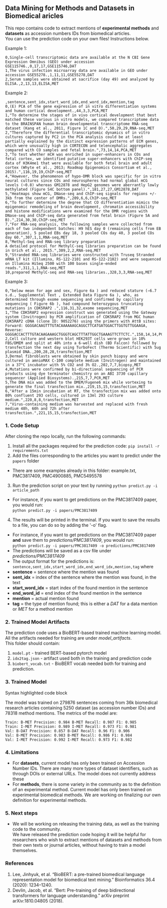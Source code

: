 ## Data Mining for Methods and Datasets in Biomedical aricles

This repo contains code to extract mentions of **experimental methods** and **datasets** as accession numbers IDs from biomedical articles. <br>
You can use the prediction code on your own files! Instructions below.

Example 1:
```,sentence,sent_idx,start_word_idx,end_word_idx,mention,tag
0,Single-cell transcriptomic data are available at the N CBI Gene Expression Omnibus (GEO) under accession GSE115746.,0,17,17,GSE115746,DAT
1,The virus infection microarray data are available in GEO under accession GSE55278.,1,11,11,GSE55278,DAT
2,Serum samples were obtained at sacrifice (day 49) and analyzed by ELISA.,2,13,13,ELISA,MET
```
Example 2:
```
,sentence,sent_idx,start_word_idx,end_word_idx,mention,tag
0,(E) PCA of the gene expression of in vitro differentiation systems and human cortical development.,44,3,3,PCA,MET
1,"To determine the stages of in vivo cortical development that best matched these various in vitro models, we compared transcriptome data to the BRAINSPAN human brain developmental transcriptome RNA-seq dataset (Kang et al., 2011, Figure 1C and D).",50,29,29,RNA-seq,MET
2,"Therefore the differential transcriptomic dynamics of in vitro cultures captured by PC2 in the PCA analysis could be at least partially explained by the distinct expression patterns of ECM genes, which were unusually high in CORTECON and telencephalic aggregates compared with CO samples and fetal brain.",73,14,14,PCA,MET
3,"To test whether mCH was enriched in super-enhancers in COs and fetal cortex, we identified putative super-enhancers with ChIP-seq data of H3K4me1 that were available for both fetal brain and adult cortex (Whyte et al., 2013; Roadmap Epigenomics Consortium et al., 2015).",116,19,19,ChIP-seq,MET
4,"However, the phenomenon of hypo-DMR block was specific for in vitro neural cultures since COs and neurospheres had normal global mCG levels (~0.8) whereas GM12878 and HepG2 genomes were aberrantly lowly methylated (Figure S4C bottom panel).",181,27,27,GM12878,DAT
5,"Heatmaps show mCG, DNase-seq and ChIP-seq signals for regions +/- 3kb from the center of DMRs.",209,6,6,ChIP-seq,MET
6,"To further determine the degree that CO differentiation mimics the epigenomic remodeling of brain development, chromatin accessibility and histone modifications were examined for the DMR regions with DNase-seq and ChIP-seq data generated from fetal brain (Figure 5A and B).",214,30,30,ChIP-seq,MET
7,"For RNA-seq analysis, the following samples were collected from each of two independent batches: H9 hES day 0 (remaining cells from EB generation), 5 pooled EBs day 18, 3 pooled COs day 40, 3 pooled COs day 60.",307,1,1,RNA-seq,MET
8,"Methyl-Seq and RNA-seq library preparation
A detailed protocol for MethylC-seq libraries preparation can be found in Urich et al., 2015.",309,2,2,RNA-seq,MET
9,"Stranded RNA-seq libraries were constructed with Truseq Stranded mRNA LT kit (Illumina, RS-122-2101 and RS-122-2102) and were sequenced on Illumina HiSeq 2500 with 100 bases single-ended reads.",311,1,1,RNA-seq,MET
10,prepared MethylC-seq and RNA-seq libraries.,328,3,3,RNA-seq,MET
```
Example 3:
```,sentence,sent_idx,start_word_idx,end_word_idx,mention,tag
0,"below mean for age and sex, Figure 6a ) and reduced stature (−6.7 s.d., Supplemental Text , Extended Data Figure 6a ), who, as determined through exome sequencing and confirmed by capillary sequencing ( Figure 6b ), had compound heterozygous truncating mutations in CDK5RAP2 .",116,31,32,exome sequencing,MET
1,"The CDK5RAP2 expression construct was generated using the Gateway system (Invitrogen) by PCR amplification of CDK5RAP2 from MGC human CDK5RAP2 cDNA (clone ID: 9052276) using the primers with AttB sites: Forward: GGGGACAAGTTTGTACAAAAAAGCAGGCTTCATGATGGACTTGGTGTTGGAAGA, Reverse: GGGGACCACTTTGTACAAGAAAGCTGGGTCAGCTTTATTGGCTGAAAGTTCTTCTC.",158,14,14,PCR,MET
2,Cell culture and western blot HEK293T cells were grown in 10% FBS/DMEM and split at 40% into a 6-well dish (BD Falcon) followed by transfection the next day using TurboFect (Thermo Scientific) with 5ug plasmid DNA.,200,28,28,transfection,MET
3,Dermal fibroblasts were obtained by skin punch biopsy and were cultured in amnioMAX C-100 complete medium (Invitrogen) and maintained in a 37°C incubator with 5% CO2 and 3% O2.,202,7,7,biopsy,MET
4,Mutations were confirmed by bi-directional sequencing of PCR products using dye terminator chemistry on an ABI 3730 capillary sequencer (Applied Biosystems).,215,7,7,PCR,MET
5,The DNA mix was added to the DMEM/Fugene6 mix while vortexing to generate the final transfection mix.,219,15,15,transfection,MET
6,"After a 15min incubation at RT, the transfection mix was added onto 80% confluent 293 cells, cultured in 13ml 293 culture medium.",220,8,8,transfection,MET
7,"Virus-containing medium was harvested and replaced with fresh medium 48h, 60h and 72h after transfection.",221,15,15,transfection,MET
```

### 1. Code Setup

After cloning the repo locally, run the following commands:
1. Install all the packages required for the prediction code: ```pip install -r requirements.txt``` 
2. Add the files corresponding to the articles you want to predict under the ```papers``` folder 
- There are some examples already in this folder: example.txt, PMC3817409, PMC4900885, PMC5495578 <br>
3. Run the prediction script on your text by running ```python predict.py -i article_path```
- For instance, if you want to get predictions on the PMC3817409 paper, you would run: <br>
```python predict.py -i papers/PMC3817409```
4. The results will be printed in the terminal. If you want to save the results to a file, you can do so by adding the '-o' flag. <br>
- For instance, if you want to get predictions on the PMC3817409 paper **and** save them to *predictions/PMC3817409*, you would run: <br>
```python predict.py -i papers/PMC3817409 -o predictions/PMC3817409```
- The predictions will be saved as a csv file under *predictions/PMC3817409*
- The output format for the predictions is:
```sentence,sent_idx,start_word_idx,end_word_idx,mention,tag``` where
- **sentence** = sentence where the mention was found
- **sent_idx** = index of the sentence where the mention was found, in the text
- **start_word_idx** = start index of the found mention in the sentence
- **end_word_id** = end index of the found mention in the sentence
- **mention** = actual mention found
- **tag** = the type of mention found; this is either a *DAT* for a data mention or *MET* for a method mention 

### 2. Trained Model Artifacts
The prediction code uses a BioBERT-based trained machine learning model. <br>
All the artifacts needed for training are under *model_artifacts*. <br>
This folder should contain:
1. ```model.pt``` - trained BERT-based pytorch model
2. ```idx2tag.json``` - artifact used both in the training and prediction code
3. ```biobert_vocab.txt``` - BioBERT vocab needed both for training and prediction.

### 3. Trained Model

Syntax highlighted code block

The model was trained on 279876 sentences coming from 36k biomedical research articles containing 5250 dataset (as accession number IDs) and 78318 method mentions. The metrics of the model are: 
```Train: B-DAT Precision: 0.88 B-DAT Recall: 0.974 F1: 0.925
Train: B-MET Precision: 0.984 B-MET Recall: 0.987 F1: 0.985
Train: I-MET Precision: 0.989 I-MET Recall: 0.973 F1: 0.981
Val: B-DAT Precision: 0.857 B-DAT Recall: 0.96 F1: 0.906
Val: B-MET Precision: 0.983 B-MET Recall: 0.986 F1: 0.984
Val: I-MET Precision: 0.992 I-MET Recall: 0.973 F1: 0.982
```

### 4. Limitations
- For **datasets**, current model has only been trained on Accession Number IDs. There are many more types of dataset identifiers, such as through DOIs or external URLs. The model does not currently address these
- For **methods**, there is some variety in the community as to the definition of an experimental method. Current model has only been trained on experimental biomedical methods. We are working on finalizing our own definition for experimental methods.


### 5. Next steps
- We will be working on releasing the training data, as well as the training code to the community. <br> We have released the prediction code hoping it will be helpful for researchers who wish to extract mentions of datasets and methods from their own texts or journal articles, without having to train a model themselves. 

### References
1. Lee, Jinhyuk, et al. “BioBERT: a pre-trained biomedical language representation model for biomedical text mining.” Bioinformatics 36.4 (2020): 1234–1240. <br>
2. Devlin, Jacob, et al. “Bert: Pre-training of deep bidirectional transformers for language understanding.” arXiv preprint arXiv:1810.04805 (2018).

